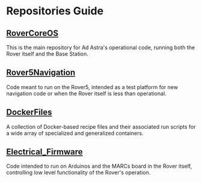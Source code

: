 # Repositories Guide

## [RoverCoreOS](https://github.com/NIURoverTeam/RoverCoreOS)

This is the main repository for Ad Astra's operational code, running both the Rover itself and the Base Station.

## [Rover5Navigation](https://github.com/NIURoverTeam/Rover5Navigation)

Code meant to run on the Rover5, intended as a test platform for new navigation code or when the Rover itself is less than operational.

## [DockerFiles](https://github.com/NIURoverTeam/Dockerfiles)

A collection of Docker-based recipe files and their associated run scripts for a wide array of specialized and generalized containers.

## [Electrical_Firmware](https://github.com/NIURoverTeam/Electrical_Firmware)

Code intended to run on Arduinos and the MARCs board in the Rover itself, controlling low level functionality of the Rover's operation.